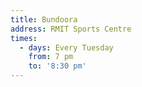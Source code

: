 ```yaml
---
title: Bundoora
address: RMIT Sports Centre
times:
  - days: Every Tuesday
    from: 7 pm
    to: '8:30 pm'
---
```


